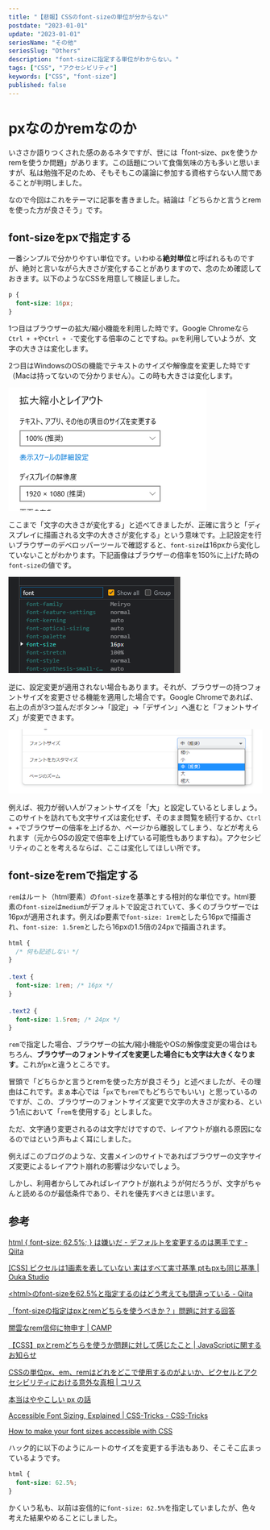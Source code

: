 ```yaml
---
title: "【悲報】CSSのfont-sizeの単位が分からない"
postdate: "2023-01-01"
update: "2023-01-01"
seriesName: "その他"
seriesSlug: "Others"
description: "font-sizeに指定する単位がわからない。"
tags: ["CSS", "アクセシビリティ"]
keywords: ["CSS", "font-size"]
published: false
---
```


# pxなのかremなのか

いささか語りつくされた感のあるネタですが、世には「font-size、pxを使うかremを使うか問題」があります。この話題について食傷気味の方も多いと思いますが、私は勉強不足のため、そもそもこの議論に参加する資格すらない人間であることが判明しました。

なので今回はこれをテーマに記事を書きました。結論は「どちらかと言うとremを使った方が良さそう」です。

## font-sizeをpxで指定する

一番シンプルで分かりやすい単位です。いわゆる**絶対単位**と呼ばれるものですが、絶対と言いながら大きさが変化することがありますので、念のため確認しておきます。以下のようなCSSを用意して検証しました。

```css:title=style.css
p {
  font-size: 16px;
}
```

1つ目はブラウザーの拡大/縮小機能を利用した時です。Google Chromeなら`Ctrl + +`や`Ctrl + -`で変化する倍率のことですね。`px`を利用していようが、文字の大きさは変化します。

2つ目はWindowsのOSの機能でテキストのサイズや解像度を変更した時です（Macは持ってないので分かりません）。この時も大きさは変化します。

![""](./images/image01.png)

ここまで「文字の大きさが変化する」と述べてきましたが、正確に言うと「ディスプレイに描画される文字の大きさが変化する」という意味です。上記設定を行いブラウザーのデベロッパーツールで確認すると、`font-size`は16pxから変化していないことがわかります。下記画像はブラウザーの倍率を150%に上げた時の`font-size`の値です。

![ブラウザーの倍率を上げてもfont-sizeは16pxのまま](./images/image02.png)

逆に、設定変更が適用されない場合もあります。それが、ブラウザーの持つフォントサイズを変更させる機能を適用した場合です。Google Chromeであれば、右上の点が3つ並んだボタン→「設定」→「デザイン」へ進むと「フォントサイズ」が変更できます。

![""](./images/image03.png)

例えば、視力が弱い人がフォントサイズを「大」と設定しているとしましょう。このサイトを訪れても文字サイズは変化せず、そのまま閲覧を続行するか、`Ctrl + +`でブラウザーの倍率を上げるか、ページから離脱してしまう、などが考えられます（元からOSの設定で倍率を上げている可能性もありますね）。アクセシビリティのことを考えるならば、ここは変化してほしい所です。

## font-sizeをremで指定する

`rem`はルート（html要素）の`font-size`を基準とする相対的な単位です。html要素の`font-size`は`medium`がデフォルトで設定されていて、多くのブラウザーでは16pxが適用されます。例えばp要素で`font-size: 1rem`としたら16pxで描画され、`font-size: 1.5rem`としたら16pxの1.5倍の24pxで描画されます。

```css:title=style.css
html {
  /* 何も記述しない */
}

.text {
  font-size: 1rem; /* 16px */
}

.text2 {
  font-size: 1.5rem; /* 24px */
}
```

`rem`で指定した場合、ブラウザーの拡大/縮小機能やOSの解像度変更の場合はもちろん、**ブラウザーのフォントサイズを変更した場合にも文字は大きくなります**。これが`px`と違うところです。


冒頭で「どちらかと言うとremを使った方が良さそう」と述べましたが、その理由はこれです。まぁ本心では「`px`でも`rem`でもどちらでもいい」と思っているのですが、この、ブラウザーのフォントサイズ変更で文字の大きさが変わる、という1点において「`rem`を使用する」としました。





ただ、文字通り変更されるのは文字だけですので、レイアウトが崩れる原因になるのではという声もよく耳にしました。

例えばこのブログのような、文書メインのサイトであればブラウザーの文字サイズ変更によるレイアウト崩れの影響は少ないでしょう。

しかし、利用者からしてみればレイアウトが崩れようが何だろうが、文字がちゃんと読めるのが最低条件であり、それを優先すべきとは思います。

## 参考

[html { font-size: 62.5%; } は嫌いだ - デフォルトを変更するのは悪手です - Qiita](https://qiita.com/mrd-takahashi/items/8396d84bd2c52ab1cf3e#%E6%9C%80%E5%96%84%E6%89%8B%E3%81%AF%E6%99%82%E3%81%AE%E6%B5%81%E3%82%8C%E3%81%A8%E5%85%B1%E3%81%AB%E6%82%AA%E6%89%8B%E3%81%AB%E8%90%BD%E3%81%A1%E3%82%8B%E4%BA%8B%E3%82%82%E3%81%82%E3%82%8B)

[[CSS] ピクセルは1画素を表していない 実はすべて実寸基準 ptもpxも同じ基準 | Ouka Studio](http://site.oukasei.com/?p=2332)

[&lt;html&gt;のfont-sizeを62.5%と指定するのはどう考えても間違っている - Qiita](https://qiita.com/NagayamaToshiaki/items/77e929d855d052863a85)

[「font-sizeの指定はpxとremどちらを使うべきか？」問題に対する回答](https://zenn.dev/tak_dcxi/articles/26280e7607bcd2)

[闇雲なrem信仰に物申す | CAMP](https://to.camp/lesson?v=syr7IVIVoL7ZIoPVuHps)

[【CSS】pxとremどちらを使うか問題に対して感じたこと | JavaScriptに関するお知らせ](https://jsnotice.com/posts/2020-07-20/)

[CSSの単位px、em、remはどれをどこで使用するのがよいか、ピクセルとアクセシビリティにおける意外な真相 | コリス](https://coliss.com/articles/build-websites/operation/css/about-pixels-and-accessibility.html)

[本当はややこしい px の話](https://zenn.dev/ojk/articles/web-resolution)

[Accessible Font Sizing, Explained | CSS-Tricks - CSS-Tricks](https://css-tricks.com/accessible-font-sizing-explained/)

[How to make your font sizes accessible with CSS](https://whitep4nth3r.com/blog/how-to-make-your-font-sizes-accessible-with-css/)

ハック的に以下のようにルートのサイズを変更する手法もあり、そこそこ広まっているようです。

```css
html {
  font-size: 62.5%;
}
```

かくいう私も、以前は妄信的に`font-size: 62.5%`を指定していましたが、色々考えた結果やめることにしました。
